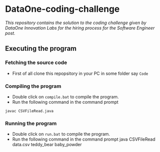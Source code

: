 # DataOne-coding-challenge
*This repository contains the solution to the coding challenge given by DataOne Innovation Labs for the hiring process for the Software Engineer post.*

## Executing the program

### Fetching the source code
* First of all clone this repopsitory in your PC in some folder say `Code`

### Compiling the program
* Double click on `compile.bat` to compile the program.
* Run the following command in the command prompt
````
javac CSVFileRead.java
````

### Running the program
* Double click on `run.bat` to compile the program.
* Run the following command in the command prompt java CSVFileRead data.csv teddy_bear baby_powder
